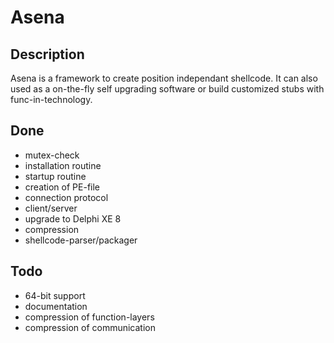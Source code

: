 Asena
==============

Description
--------------
Asena is a framework to create position independant shellcode. It can also used as a on-the-fly self upgrading software or build customized stubs with func-in-technology.

Done
--------------
- mutex-check
- installation routine
- startup routine
- creation of PE-file
- connection protocol
- client/server
- upgrade to Delphi XE 8
- compression 
- shellcode-parser/packager

Todo
--------------
- 64-bit support
- documentation
- compression of function-layers
- compression of communication